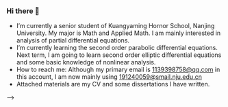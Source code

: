 ### Hi there 👋
 - I’m currently a senior student of Kuangyaming Hornor School, Nanjing University. My major is Math and Applied Math. I am mainly interested in analysis
of partial differential equations. 
- I’m currently learning the second order parabolic differential equations. Next term, I am going to learn second order elliptic differential equations and some 
basic knowledge of nonlinear analysis.
- How to reach me: Although my primary email is 1139398758@qq.com in this account, I am now mainly using 191240059@smail.nju.edu.cn
- Attached materials are my CV and some dissertations I have written.


-->
